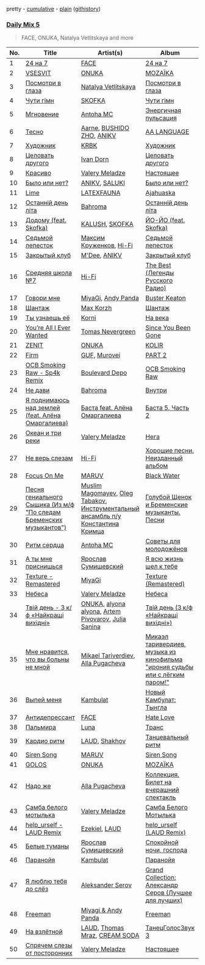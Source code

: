 pretty - [cumulative](/playlists/cumulative/Daily%20Mix%205.md) - [plain](/playlists/plain/37i9dQZF1E36TO0q54WsJv) ([githistory](https://github.githistory.xyz/vitokorn/spotify-playlist-archive/blob/master/playlists/plain/37i9dQZF1E36TO0q54WsJv))

### [Daily Mix 5](https://open.spotify.com/playlist/37i9dQZF1E36TO0q54WsJv)

> FACE, ONUKA, Natalya Vetlitskaya and more

| No. | Title | Artist(s) | Album | Length |
|---|---|---|---|---|
| 1 | [24 на 7](https://open.spotify.com/track/2am944KUlJJbeXQ4nm1ipw) | [FACE](https://open.spotify.com/artist/2z20q6EEfm6w6PiIKsgtb3) | [24 на 7](https://open.spotify.com/album/5YBQtGKlUJEMofdVTtYcD0) | 3:09 |
| 2 | [VSESVIT](https://open.spotify.com/track/0oLKd2vmLsuOkTucVZmMSg) | [ONUKA](https://open.spotify.com/artist/2MVGuFg7kJgmXC2RkpJxz6) | [MOZAЇKA](https://open.spotify.com/album/6aglT10Oq41ODN1djGHziX) | 4:02 |
| 3 | [Посмотри в глаза](https://open.spotify.com/track/7nYG0O8xPiX4YHSWTVchQL) | [Natalya Vetlitskaya](https://open.spotify.com/artist/36HqLuzGof4lCtFiQJ0gLT) | [Посмотри в глаза](https://open.spotify.com/album/0EMB66LfX22vP3xxuB0R0O) | 3:35 |
| 4 | [Чути гімн](https://open.spotify.com/track/4Yzlz45QgjUKZmN2KrK4AP) | [SKOFKA](https://open.spotify.com/artist/0Aj4ZvDgwd9DSs7E2nrox0) | [Чути гімн](https://open.spotify.com/album/4CDvAEwF29rYx7Jg2bpl22) | 2:28 |
| 5 | [Мгновение](https://open.spotify.com/track/3Lr1x8pfAsuMzO4WWHpO45) | [Antoha MC](https://open.spotify.com/artist/6OqmKFaRcw0f23m5PQ9CrL) | [Энергичная пульсация](https://open.spotify.com/album/4bilivV0DbmQtvSdS0duMj) | 5:42 |
| 6 | [Тесно](https://open.spotify.com/track/4oHEJ5KPf9hW1pDyQYIRIw) | [Aarne](https://open.spotify.com/artist/5B5qmrbTFvA7TAxWruuwbo), [BUSHIDO ZHO](https://open.spotify.com/artist/27kGBCjiz5OXojkKX4xQ6R), [ANIKV](https://open.spotify.com/artist/4uWhcZCwuPopf6JGvwsN2B) | [AA LANGUAGE](https://open.spotify.com/album/5FU5AT1bUt4YrkrNI8eZ9q) | 2:12 |
| 7 | [Художник](https://open.spotify.com/track/6tXFD3NkrngI9JHjDdjAjZ) | [KRBK](https://open.spotify.com/artist/0E56Ncr2I37JQhW71UJALE) | [Художник](https://open.spotify.com/album/723UVz4NK8zzX9U7RZkGXy) | 1:47 |
| 8 | [Целовать другого](https://open.spotify.com/track/2JcOQqXx9TBTP2Pzd9AH4G) | [Ivan Dorn](https://open.spotify.com/artist/1VZ1TofaV3kj90QJSdg6NG) | [Целовать другого](https://open.spotify.com/album/02JdT5cyhGoMzWPmVXLbgm) | 3:01 |
| 9 | [Красиво](https://open.spotify.com/track/73xtT1K7toCU7kukPurxt9) | [Valery Meladze](https://open.spotify.com/artist/2igtm1MhKEpmG3PzToJT40) | [Настоящее](https://open.spotify.com/album/1MJHdQ7UrBZr7iKYYfoSf4) | 4:45 |
| 10 | [Было или нет?](https://open.spotify.com/track/1jWjWDiGlZeBVllITeGCka) | [ANIKV](https://open.spotify.com/artist/4uWhcZCwuPopf6JGvwsN2B), [SALUKI](https://open.spotify.com/artist/07tFgedhta5b5WaF0Yj4bH) | [Было или нет?](https://open.spotify.com/album/2lJBm8z413YuMzjUjLuk8x) | 2:27 |
| 11 | [Lime](https://open.spotify.com/track/3NDJ2wQkSzmBkeuQAYVA8j) | [LATEXFAUNA](https://open.spotify.com/artist/23z16jDNwdZLV9fvE7KliP) | [Ajahuaska](https://open.spotify.com/album/1j7ANbOEESVGlIaaBIgBag) | 5:32 |
| 12 | [Останній день літа](https://open.spotify.com/track/3848wRSzIxGdyzIU0tE5sw) | [Bahroma](https://open.spotify.com/artist/1xhTkIWAZxPeZpJWbjClqL) | [Останній день літа](https://open.spotify.com/album/2Q3jqGAGrqJrjuDJ3WG4x8) | 3:18 |
| 13 | [Додому (feat. Skofka)](https://open.spotify.com/track/7kKTYTHULdERuHGCkVyLVD) | [KALUSH](https://open.spotify.com/artist/46rVVJwHWNS7C7MaWXd842), [SKOFKA](https://open.spotify.com/artist/0Aj4ZvDgwd9DSs7E2nrox0) | [ЙО-ЙО (feat. Skofka)](https://open.spotify.com/album/75JDz9NzMLWYsw3K9aYXXc) | 3:36 |
| 14 | [Седьмой лепесток](https://open.spotify.com/track/3tioK5uR03dI0CsS7hJ8h5) | [Максим Круженков](https://open.spotify.com/artist/15d0HGgXthZOAacHQOObwb), [Hi-Fi](https://open.spotify.com/artist/3QGr3zxw4bdVID2bsKVQTd) | [Седьмой лепесток](https://open.spotify.com/album/6LO3eAvA4MP6MNNfYBjWcA) | 2:54 |
| 15 | [Закрытый клуб](https://open.spotify.com/track/2ubgTWJaNUixxe3i4AyRMc) | [M'Dee](https://open.spotify.com/artist/3misL6JBwo2ozOQh3OTDPw), [ANIKV](https://open.spotify.com/artist/4uWhcZCwuPopf6JGvwsN2B) | [Закрытый клуб](https://open.spotify.com/album/12tJClaooZ7zAUzWvGtd3V) | 3:50 |
| 16 | [Средняя школа №7](https://open.spotify.com/track/2quHT1i3I65XINaOlBXtbD) | [Hi-Fi](https://open.spotify.com/artist/3QGr3zxw4bdVID2bsKVQTd) | [The Best (Легенды Русского Радио)](https://open.spotify.com/album/2qbXPXs1UfOeYN4ixMmnXB) | 3:07 |
| 17 | [Говори мне](https://open.spotify.com/track/4U1CD6Laspn0qUW0M4ks9w) | [MiyaGi](https://open.spotify.com/artist/1kmpkcYbuaZ8tnFejLzkj2), [Andy Panda](https://open.spotify.com/artist/4b20nn6eekG7JQYjX7zJPx) | [Buster Keaton](https://open.spotify.com/album/6jRMjEekDhl8IO7k5boeF1) | 3:30 |
| 18 | [Шантаж](https://open.spotify.com/track/4BzDIOl9JXFhjglnAxvUCz) | [Max Korzh](https://open.spotify.com/artist/5meD8C7oGK5yUEY2T7ZZ7W) | [Шантаж](https://open.spotify.com/album/3xAKefjZbVmSJrfZIeMpYN) | 3:13 |
| 19 | [Ты узнаешь её](https://open.spotify.com/track/0jYy7vEkNAnbmAoXbooQON) | [Korni](https://open.spotify.com/artist/0IVth3ugy3hO55yzbx0rLT) | [На века](https://open.spotify.com/album/5Sh1HiIHgfOqNiBHmLzQpI) | 4:39 |
| 20 | [You’re All I Ever Wanted](https://open.spotify.com/track/3Qr96q5PT9iMdzw4oF9FXr) | [Tomas Nevergreen](https://open.spotify.com/artist/3wmDmqCzitZwXVCquHcknU) | [Since You Been Gone](https://open.spotify.com/album/4G7vgeB8slAJlA2PzthWto) | 5:56 |
| 21 | [ZENIT](https://open.spotify.com/track/4Zx0sAKSVmX9Sr5bX0W6hv) | [ONUKA](https://open.spotify.com/artist/2MVGuFg7kJgmXC2RkpJxz6) | [KOLIR](https://open.spotify.com/album/5g2VoLcAYrIdz1SDDBgmle) | 4:32 |
| 22 | [Firm](https://open.spotify.com/track/3ezDF5mItwzLzpCKnHOjUi) | [GUF](https://open.spotify.com/artist/0OCyDRYamSDX0nSnJ59W1u), [Murovei](https://open.spotify.com/artist/5T9Q17uI3gmKMJiNs4CMQR) | [PART 2](https://open.spotify.com/album/14DGfsuhzeVdKgvI8oKR95) | 3:07 |
| 23 | [OCB Smoking Raw - Sp4k Remix](https://open.spotify.com/track/4RPIzN5pEq2dhpTGKqvpTy) | [Boulevard Depo](https://open.spotify.com/artist/7dH8w9flSy9w81ilr0xXWe) | [OCB Smoking Raw](https://open.spotify.com/album/74oMdwoOaxdLpNUqa9VOep) | 4:11 |
| 24 | [Не дави](https://open.spotify.com/track/6B5esPUIPJHHGXMyR8gtHc) | [Bahroma](https://open.spotify.com/artist/1xhTkIWAZxPeZpJWbjClqL) | [Внутри](https://open.spotify.com/album/4RR6ct9MNYYZjSyQyd7YPi) | 3:05 |
| 25 | [Я поднимаюсь над землей (feat. Алёна Омаргалиева)](https://open.spotify.com/track/6GtSjcR1mhivW7CeIUgJwR) | [Баста feat. Алёна Омаргалиева](https://open.spotify.com/artist/5hKiVvdLKPI9tPpOezI0iq) | [Баста 5, Часть 2](https://open.spotify.com/album/3J3OX98qdJUjYgcRw5BwgW) | 3:44 |
| 26 | [Океан и три реки](https://open.spotify.com/track/1sapJ0ghCrB804CK2SQoLl) | [Valery Meladze](https://open.spotify.com/artist/2igtm1MhKEpmG3PzToJT40) | [Нега](https://open.spotify.com/album/3BQFrNZBJ56luhD1lBmmd5) | 3:38 |
| 27 | [Не верь слезам](https://open.spotify.com/track/2IsXyCxRPXoDxymyVY83SN) | [Hi-Fi](https://open.spotify.com/artist/3QGr3zxw4bdVID2bsKVQTd) | [Хорошие песни. Неизданный альбом](https://open.spotify.com/album/3Eq6MD0rUALo9d7APAshIH) | 2:57 |
| 28 | [Focus On Me](https://open.spotify.com/track/1lZnT9rJYUTvYrCtlFCzqF) | [MARUV](https://open.spotify.com/artist/44T03OWDUjwDgg4IYgFCWi) | [Black Water](https://open.spotify.com/album/3pRqgYBLCDR06sv6WndIyF) | 2:55 |
| 29 | [Песня гениального Сыщика (Из м/ф "По следам Бременских музыкантов")](https://open.spotify.com/track/264TQCjISID0fNzgqsRTfl) | [Muslim Magomayev](https://open.spotify.com/artist/20mh1R2iszLiPKWFJVgXaF), [Oleg Tabakov](https://open.spotify.com/artist/0K8TKuQQiLgtlhKzFK62sd), [Инструментальный ансамбль п/у Константина Кримца](https://open.spotify.com/artist/19uGslxqt06MhIjshqFu1e) | [Голубой Щенок и Бременские музыканты. Песни](https://open.spotify.com/album/4wSkwWSZfHd8iw8o3rQpTh) | 1:19 |
| 30 | [Ритм сердца](https://open.spotify.com/track/3xKqpvxIr2wFYihn3HtGT0) | [Antoha MC](https://open.spotify.com/artist/6OqmKFaRcw0f23m5PQ9CrL) | [Советы для молодожёнов](https://open.spotify.com/album/1Y8K8ZTZjdlScYYV68WNyT) | 4:44 |
| 31 | [А ты мне приснишься](https://open.spotify.com/track/4XJd8f50lYfZvDPcmIB3FV) | [Ярослав Сумишевский](https://open.spotify.com/artist/0wEsJ9lfiBpK75Utmj8ipJ) | [Я всю жизнь шел к тебе](https://open.spotify.com/album/6eSeo24CvnefHRym6xmSSk) | 4:42 |
| 32 | [Texture - Remastered](https://open.spotify.com/track/5dfjLGpkKVu450Jp7xdIem) | [MiyaGi](https://open.spotify.com/artist/1kmpkcYbuaZ8tnFejLzkj2) | [Texture (Remastered)](https://open.spotify.com/album/5w3xcMB90FB2tvl3S1Dmjy) | 3:26 |
| 33 | [Небеса](https://open.spotify.com/track/2zu3dpbWHgIfSPIdp8qZyg) | [Valery Meladze](https://open.spotify.com/artist/2igtm1MhKEpmG3PzToJT40) | [Небеса](https://open.spotify.com/album/0L0FQiNhZ8GM2fxaj9VI8r) | 3:56 |
| 34 | [Твій день - З к/ф «Найкращі вихідні»](https://open.spotify.com/track/2KuXroOxAs22LjJfyhkVtx) | [ONUKA](https://open.spotify.com/artist/2MVGuFg7kJgmXC2RkpJxz6), [alyona alyona](https://open.spotify.com/artist/2ic3GGGmkixOZP4qnakSA8), [Artem Pivovarov](https://open.spotify.com/artist/11sIz9STeD6yVSuBaD8nMW), [Julia Sanina](https://open.spotify.com/artist/0efc3nE6FItdogB7HGWlst) | [Твій день (З к/ф «Найкращі вихідні»)](https://open.spotify.com/album/0euJyQ5CXaunupv2bQ4Q63) | 4:27 |
| 35 | [Мне нравится, что вы больны не мной](https://open.spotify.com/track/42NLt1tVVwhh4KncxJfRHk) | [Mikael Tariverdiev](https://open.spotify.com/artist/6onnSz2O6ooO47xBO6uCRC), [Alla Pugacheva](https://open.spotify.com/artist/7lyhSLlB5fWJmU5eB6k84L) | [Микаэл таривердиев, музыка из кинофильма "ирония судьбы или с лёгким паром!"](https://open.spotify.com/album/5HN8cFVy6TKmJibg5uPPuX) | 1:33 |
| 36 | [Выпей меня](https://open.spotify.com/track/4QDezBMcrvIVCSohWQRsfV) | [Kambulat](https://open.spotify.com/artist/4ENNw1y7XuWPt7tvzoQ8Pz) | [Новый Камбулат: Тынгла](https://open.spotify.com/album/5s6Ulta7C8cdkiqKzHll4u) | 2:42 |
| 37 | [Антидепрессант](https://open.spotify.com/track/26yvlxKTtN2u3mpbl6AIeI) | [FACE](https://open.spotify.com/artist/2z20q6EEfm6w6PiIKsgtb3) | [Hate Love](https://open.spotify.com/album/5UKIxEdQDFQztvCEfK5QME) | 2:00 |
| 38 | [Пальмира](https://open.spotify.com/track/1ucsBUEWBNEObyW4KBlsfo) | [Luna](https://open.spotify.com/artist/4sTO5nmBIlTF35aTnt6U7n) | [Транс](https://open.spotify.com/album/12zUXfpt4itaTDJ2AEqMBk) | 4:13 |
| 39 | [Кардио ритм](https://open.spotify.com/track/0IsB623ic7ekUJRsqIFWF6) | [LAUD](https://open.spotify.com/artist/5mzTr70OcAfZWMUF8BSjAm), [Shakhov](https://open.spotify.com/artist/7E2bZELNidSLV2Fm7nJhYn) | [Танцевальный ритм](https://open.spotify.com/album/0c9EfjKTqdK1aI03VKTo8f) | 4:29 |
| 40 | [Siren Song](https://open.spotify.com/track/1RgSs1Jy3QHiacsnMxAAL2) | [MARUV](https://open.spotify.com/artist/44T03OWDUjwDgg4IYgFCWi) | [Siren Song](https://open.spotify.com/album/1fK3kyhjoaQBDofh8Ppfjl) | 2:51 |
| 41 | [GOLOS](https://open.spotify.com/track/0OWhiyLqhA6QLmvCnf4nqT) | [ONUKA](https://open.spotify.com/artist/2MVGuFg7kJgmXC2RkpJxz6) | [MOZAЇKA](https://open.spotify.com/album/6aglT10Oq41ODN1djGHziX) | 4:10 |
| 42 | [Надо же](https://open.spotify.com/track/5VCSfk6gN0mAQSo0p8C3KW) | [Alla Pugacheva](https://open.spotify.com/artist/7lyhSLlB5fWJmU5eB6k84L) | [Коллекция. Билет на вчерашний спектакль](https://open.spotify.com/album/2TFNza1PplnPELnwyi8v9n) | 3:52 |
| 43 | [Самба белого мотылька](https://open.spotify.com/track/3gKyRQZwJ2MEk0QXC9Dxkw) | [Valery Meladze](https://open.spotify.com/artist/2igtm1MhKEpmG3PzToJT40) | [Самба Белого Мотылька](https://open.spotify.com/album/4oWu7l1aucjJQ7W99mHwdM) | 4:02 |
| 44 | [help_urself - LAUD Remix](https://open.spotify.com/track/7kVV9qFHsxs1JHuhsXlOT7) | [Ezekiel](https://open.spotify.com/artist/4qUoZ6ErhTYFhAI0W1iI9q), [LAUD](https://open.spotify.com/artist/5mzTr70OcAfZWMUF8BSjAm) | [help_urself (LAUD Remix)](https://open.spotify.com/album/2xTiIYpAGEF8MPC7MA76La) | 1:57 |
| 45 | [Белые туманы](https://open.spotify.com/track/3XUDxCQLoH1bcuu1m3u7HS) | [Ярослав Сумишевский](https://open.spotify.com/artist/0wEsJ9lfiBpK75Utmj8ipJ) | [Спокойной ночи, господа](https://open.spotify.com/album/5skC9V7AQbV87F0vnuRnVV) | 3:42 |
| 46 | [Паранойя](https://open.spotify.com/track/5TDotBP2iblV0WcnKKKs69) | [Kambulat](https://open.spotify.com/artist/4ENNw1y7XuWPt7tvzoQ8Pz) | [Паранойя](https://open.spotify.com/album/2Q1Gn2DNZN1GwnUEOOTMeZ) | 1:56 |
| 47 | [Я люблю тебя до слёз](https://open.spotify.com/track/38aaTjh5X4HNWmamYjgUqz) | [Aleksander Serov](https://open.spotify.com/artist/4R6Y94RDm948wK91PulIUq) | [Grand Collection: Александр Серов (Лучшее для лучших)](https://open.spotify.com/album/26G8vmnjA0Ct8tLwkNjTXp) | 4:30 |
| 48 | [Freeman](https://open.spotify.com/track/3cdUEnMVspkAfx6nnxSdTl) | [Miyagi & Andy Panda](https://open.spotify.com/artist/0hmUwzWBrPHpGWGrYH05c3) | [Freeman](https://open.spotify.com/album/5YzfWdHzn8G2pnewYAAyyz) | 3:50 |
| 49 | [На взлётной](https://open.spotify.com/track/6zhKv3MVzGwJueZ6dS3PZg) | [LAUD](https://open.spotify.com/artist/5mzTr70OcAfZWMUF8BSjAm), [Thomas Mraz](https://open.spotify.com/artist/7HeYTVt0Fg6lYEpmoeP67s), [CREAM SODA](https://open.spotify.com/artist/0QTO0QZDjoyXxRtIgAU4GY) | [ТанецГолосЗвук 3](https://open.spotify.com/album/7lZJWwCr6T2skpI2HyfadX) | 3:28 |
| 50 | [Спрячем слезы от посторонних](https://open.spotify.com/track/2Yj8Q0Ahh7mhJ7MxoNhJcX) | [Valery Meladze](https://open.spotify.com/artist/2igtm1MhKEpmG3PzToJT40) | [Настоящее](https://open.spotify.com/album/1MJHdQ7UrBZr7iKYYfoSf4) | 3:48 |